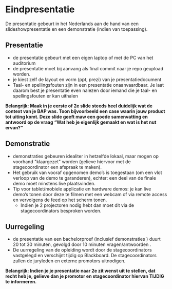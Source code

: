 # Eindpresentatie
De presentatie gebeurt in het Nederlands aan de hand van een slideshowpresentatie en een demonstratie (indien van toepassing).

## Presentatie 

* de presentatie gebeurt met een eigen laptop of met de PC van het auditorium
* de presentatie moet bij aanvang als final commit naar je repo geupload worden. 
* je kiest zelf de layout en vorm (ppt, prezi) van je presentatiedocument
* Taal- en spellingsfouten zijn in een presentatie onaanvaardbaar. 
 Je laat daarom best je presentatie even nalezen door iemand die je taal- en spellingsfouten er kan uithalen

**Belangrijk: Maak in je eerste of 2e slide steeds heel duidelijk wat de context van je BAP was. Toon bijvoorbeeld een case waarin jouw product tot uiting komt. Deze slide geeft maw een goede samenvatting en antwoord op de vraag “Wat heb je eigenlijk gemaakt en wat is het nut ervan?”**

## Demonstratie

* demonstraties gebeuren idealiter in hetzelfde lokaal, maar mogen op voorhand "klaargezet" worden (gelieve hiervoor met de stagecoordinator een afspraak te maken).
* Het gebruik van vooraf opgenomen demo’s is toegestaan (om een vlot verloop van de demo te garanderen), echter: een deel van de finale demo moet minstens live plaatsvinden.
* Tip voor tablet/mobiele applicatie en hardware demos: je kan live demo’s tonen door deze te filmen met een webcam of via remote access en vervolgens de feed op het scherm tonen.
  * Indien je 2 projectoren nodig hebt dan moet dit via de stagecoordinators besproken worden.

## Uurregeling

* de presentatie van een bachelorproef (inclusief demonstraties ) duurt 20 tot 30 minuten, gevolgd door 10 minuten vragen/antwoorden .
* De uurregeling van de opleiding wordt door de stagecoordinators vastgelegd en verschijnt tijdig op Blackboard. De stagecoordinators zullen de juryleden en externe promotors uitnodigen.

**Belangrijk: Indien je je presentatie naar 2e zit wenst uit te stellen, dat recht heb je, gelieve dan je promotor en stagecoordinator hiervan TIJDIG te informeren.**

